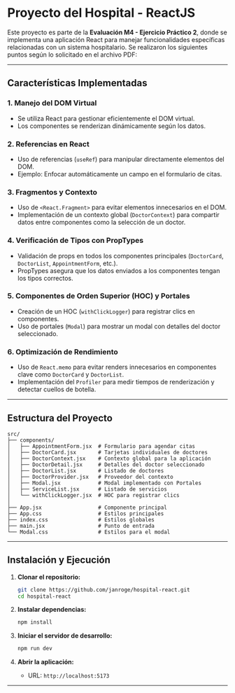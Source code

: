 # Proyecto del Hospital - ReactJS

Este proyecto es parte de la **Evaluación M4 - Ejercicio Práctico 2**, donde se implementa una aplicación React para manejar funcionalidades específicas relacionadas con un sistema hospitalario. Se realizaron los siguientes puntos según lo solicitado en el archivo PDF:

---

## Características Implementadas

### 1. Manejo del DOM Virtual
- Se utiliza React para gestionar eficientemente el DOM virtual.
- Los componentes se renderizan dinámicamente según los datos.

### 2. Referencias en React
- Uso de referencias (`useRef`) para manipular directamente elementos del DOM.
- Ejemplo: Enfocar automáticamente un campo en el formulario de citas.

### 3. Fragmentos y Contexto
- Uso de `<React.Fragment>` para evitar elementos innecesarios en el DOM.
- Implementación de un contexto global (`DoctorContext`) para compartir datos entre componentes como la selección de un doctor.

### 4. Verificación de Tipos con PropTypes
- Validación de props en todos los componentes principales (`DoctorCard`, `DoctorList`, `AppointmentForm`, etc.).
- PropTypes asegura que los datos enviados a los componentes tengan los tipos correctos.

### 5. Componentes de Orden Superior (HOC) y Portales
- Creación de un HOC (`withClickLogger`) para registrar clics en componentes.
- Uso de portales (`Modal`) para mostrar un modal con detalles del doctor seleccionado.

### 6. Optimización de Rendimiento
- Uso de `React.memo` para evitar renders innecesarios en componentes clave como `DoctorCard` y `DoctorList`.
- Implementación del `Profiler` para medir tiempos de renderización y detectar cuellos de botella.

---

## Estructura del Proyecto

```plaintext
src/
├── components/
│   ├── AppointmentForm.jsx  # Formulario para agendar citas
│   ├── DoctorCard.jsx       # Tarjetas individuales de doctores
│   ├── DoctorContext.jsx    # Contexto global para la aplicación
│   ├── DoctorDetail.jsx     # Detalles del doctor seleccionado
│   ├── DoctorList.jsx       # Listado de doctores
│   ├── DoctorProvider.jsx   # Proveedor del contexto
│   ├── Modal.jsx            # Modal implementado con Portales
│   ├── ServiceList.jsx      # Listado de servicios
│   └── withClickLogger.jsx  # HOC para registrar clics
│
├── App.jsx                  # Componente principal
├── App.css                  # Estilos principales
├── index.css                # Estilos globales
├── main.jsx                 # Punto de entrada
└── Modal.css                # Estilos para el modal
```

---

## Instalación y Ejecución

1. **Clonar el repositorio:**
   ```bash
   git clone https://github.com/janroge/hospital-react.git
   cd hospital-react
   ```

2. **Instalar dependencias:**
   ```bash
   npm install
   ```

3. **Iniciar el servidor de desarrollo:**
   ```bash
   npm run dev
   ```

4. **Abrir la aplicación:**
   - URL: `http://localhost:5173`

---